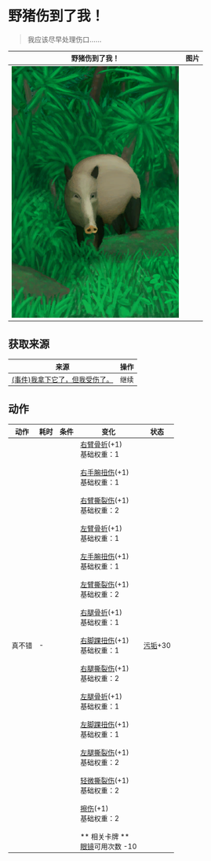 # 野猪伤到了我！  
> 我应该尽早处理伤口……  
  
  野猪伤到了我！  |   图片   
 ----  |  ----:   
   |  ![](Sprite/BoarEvent.png)   
  
## 获取来源  
来源  |  操作  
----  |  ----  
[(事件)我拿下它了，但我受伤了。](Event_BoarFightMixedSuccess.md)  |  继续  
## 动作  
动作  |  耗时  |  条件  |  变化  |  状态  
----  |  ----  |  ----  |  ----  |  ----  
真不错<br>  |  -  |    |  [右臂骨折](W_ArmFractureR.md)(+1)<br>基础权重：1<br><br>[右手腕扭伤](W_ArmSprainedR.md)(+1)<br>基础权重：1<br><br>[右臂撕裂伤](W_ArmLacerationR.md)(+1)<br>基础权重：2<br><br>[左臂骨折](W_ArmFractureL.md)(+1)<br>基础权重：1<br><br>[左手腕扭伤](W_ArmSprainedL.md)(+1)<br>基础权重：1<br><br>[左臂撕裂伤](W_ArmLacerationL.md)(+1)<br>基础权重：2<br><br>[右腿骨折](W_LegFractureR.md)(+1)<br>基础权重：1<br><br>[右脚踝扭伤](W_LegSprainedR.md)(+1)<br>基础权重：1<br><br>[右腿撕裂伤](W_LegLacerationR.md)(+1)<br>基础权重：2<br><br>[左腿骨折](W_LegFractureL.md)(+1)<br>基础权重：1<br><br>[左脚踝扭伤](W_LegSprainedL.md)(+1)<br>基础权重：1<br><br>[左腿撕裂伤](W_LegLacerationL.md)(+1)<br>基础权重：2<br><br>[轻微撕裂伤](W_MinorLaceration.md)(+1)<br>基础权重：2<br><br>[擦伤](W_Abrasion.md)(+1)<br>基础权重：2<br><br>** 相关卡牌 **<br>[眼镜](Glasses.md)可用次数  -10<br>  |  [污垢](Filth.md)+30  
